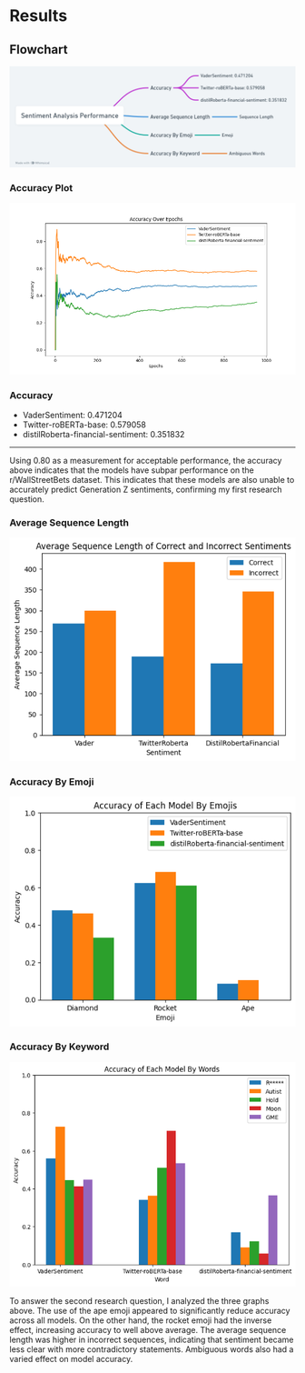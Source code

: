 # Results

## Flowchart
![Flowchart](./results.png)

### Accuracy Plot
![Accuracy Plot](./accuracy-plot.png)

### Accuracy
- VaderSentiment: 0.471204
- Twitter-roBERTa-base: 0.579058
- distilRoberta-financial-sentiment: 0.351832
---

Using 0.80 as a measurement for acceptable performance, the accuracy above indicates that the models have subpar performance on the r/WallStreetBets dataset. This indicates that these models are also unable to accurately predict Generation Z sentiments, confirming my first research question.

### Average Sequence Length
![Sequence Length](../code/sequence-length.png)

### Accuracy By Emoji
![Emoji](../code/emoji.png)

### Accuracy By Keyword
![Ambiguous Words](../code/ambiguous-word.png)

To answer the second research question, I analyzed the three graphs above. The use of the ape emoji appeared to significantly reduce accuracy across all models. On the other hand, the rocket emoji had the inverse effect, increasing accuracy to well above average. The average sequence length was higher in incorrect sequences, indicating that sentiment became less clear with more contradictory statements. Ambiguous words also had a varied effect on model accuracy.
